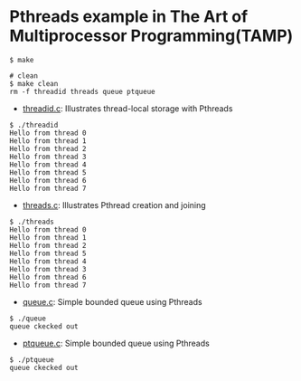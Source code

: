 # Pthreads example in The Art of Multiprocessor Programming(TAMP)

```shell
$ make

# clean
$ make clean
rm -f threadid threads queue ptqueue
```

- [threadid.c](./threadid.c): Illustrates thread-local storage with Pthreads

```shell
$ ./threadid
Hello from thread 0
Hello from thread 1
Hello from thread 2
Hello from thread 3
Hello from thread 4
Hello from thread 5
Hello from thread 6
Hello from thread 7
```

- [threads.c](./threads.c): Illustrates Pthread creation and joining

```shell
$ ./threads
Hello from thread 0
Hello from thread 1
Hello from thread 2
Hello from thread 5
Hello from thread 4
Hello from thread 3
Hello from thread 6
Hello from thread 7
```

- [queue.c](./queue.c): Simple bounded queue using Pthreads

```shell
$ ./queue
queue ckecked out
```

- [ptqueue.c](./ptqueue.c): Simple bounded queue using Pthreads

```shell
$ ./ptqueue
queue ckecked out
```